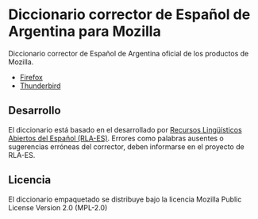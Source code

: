 # Diccionario corrector de Español de Argentina para Mozilla

Diccionario corrector de Español de Argentina oficial de los productos de Mozilla.

* [Firefox](https://addons.mozilla.org/es/firefox/addon/diccionario-espa%C3%B1ol-argentina/)
* [Thunderbird](https://addons.thunderbird.net/en-US/thunderbird/addon/diccionario-espa%C3%B1ol-argentina/)

## Desarrollo

El diccionario está basado en el desarrollado por [Recursos Lingüísticos Abiertos del Español (RLA-ES)](https://github.com/sbosio/rla-es). Errores como palabras ausentes o sugerencias erróneas del corrector, deben informarse en el proyecto de RLA-ES.

## Licencia

El diccionario empaquetado se distribuye bajo la licencia Mozilla Public License Version 2.0 (MPL-2.0)

